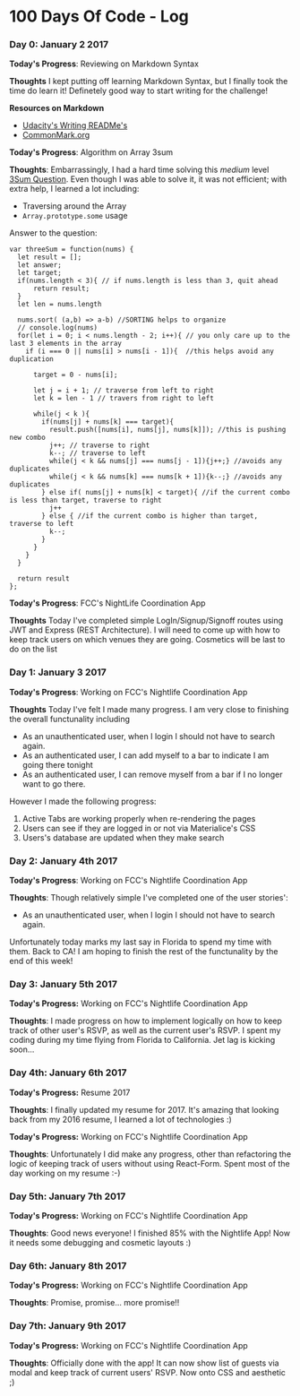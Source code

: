 # 100 Days Of Code - Log

### Day 0: January 2 2017

**Today's Progress**: Reviewing on Markdown Syntax

**Thoughts** I kept putting off learning Markdown Syntax, but I finally took the time do learn it! Definetely good way to start writing for the challenge!

**Resources on Markdown**
+ [Udacity's Writing READMe's](https://www.udacity.com/course/writing-readmes--ud777)
+ [CommonMark.org](http://commonmark.org/help/tutorial/index.html)


**Today's Progress**: Algorithm on Array 3sum

**Thoughts**: Embarrassingly, I had a hard time solving this _medium_ level [3Sum Question](https://leetcode.com/problems/3sum/). Even though I was able to solve it, it was not efficient; with extra help, I learned a lot including:
+ Traversing around the Array
+ `Array.prototype.some` usage

Answer to the question:

```
var threeSum = function(nums) {
  let result = [];
  let answer;
  let target;
  if(nums.length < 3){ // if nums.length is less than 3, quit ahead
      return result;
  }
  let len = nums.length

  nums.sort( (a,b) => a-b) //SORTING helps to organize
  // console.log(nums)
  for(let i = 0; i < nums.length - 2; i++){ // you only care up to the last 3 elements in the array
    if (i === 0 || nums[i] > nums[i - 1]){  //this helps avoid any duplication

      target = 0 - nums[i];

      let j = i + 1; // traverse from left to right
      let k = len - 1 // travers from right to left

      while(j < k ){
        if(nums[j] + nums[k] === target){
          result.push([nums[i], nums[j], nums[k]]); //this is pushing new combo
          j++; // traverse to right
          k--; // traverse to left
          while(j < k && nums[j] === nums[j - 1]){j++;} //avoids any duplicates
          while(j < k && nums[k] === nums[k + 1]){k--;} //avoids any duplicates
        } else if( nums[j] + nums[k] < target){ //if the current combo is less than target, traverse to right
          j++
        } else { //if the current combo is higher than target, traverse to left
          k--;
        }
      }
    }
  }

  return result
};
```

**Today's Progress**: FCC's NightLife Coordination App

**Thoughts** Today I've completed simple LogIn/Signup/Signoff routes using JWT and Express (REST Architecture). I will need to come up with how to keep track users on which venues they are going. Cosmetics will be last to do on the list


### Day 1: January 3 2017

**Today's Progress**: Working on FCC's Nightlife Coordination App

**Thoughts** Today I've felt I made many progress. I am very close to finishing the overall functunality including
+ As an unauthenticated user, when I login I should not have to search again.
+ As an authenticated user, I can add myself to a bar to indicate I am going there tonight
+ As an authenticated user, I can remove myself from a bar if I no longer want to go there.

However I made the following progress:
1. Active Tabs are working properly when re-rendering the pages
2. Users can see if they are logged in or not via Materialice's CSS
3.  Users's database are updated when they make search


### Day 2: January 4th 2017

**Today's Progress**: Working on FCC's Nightlife Coordination App

**Thoughts**: Though relatively simple I've completed one of the user stories':
+ As an unauthenticated user, when I login I should not have to search again.


Unfortunately today marks my last say in Florida to spend my time with them. Back to CA! I am hoping to finish the rest of the functunality by the end of this week!

### Day 3: January 5th 2017

**Today's Progress:** Working on FCC's Nightlife Coordination App

**Thoughts**: I made progress on how to implement logically on how to keep track of other user's RSVP, as well as the current user's RSVP. I spent my coding during my time flying from Florida to California. Jet lag is kicking soon...

### Day 4th: January 6th 2017

**Today's Progress:** Resume 2017

**Thoughts**: I finally updated my resume for 2017. It's amazing that looking back from my 2016 resume, I learned a lot of technologies :)

**Today's Progress:** Working on FCC's Nightlife Coordination App

**Thoughts**: Unfortunately I did make any progress, other than refactoring the logic of keeping track of users without using React-Form. Spent most of the day working on my resume :-)

### Day 5th: January 7th 2017

**Today's Progress:** Working on FCC's Nightlife Coordination App

**Thoughts**: Good news everyone! I finished 85% with the Nightlife App! Now it needs some debugging and cosmetic layouts :)

### Day 6th: January 8th 2017

**Today's Progress:** Working on FCC's Nightlife Coordination App

**Thoughts**: Promise, promise... more promise!!

### Day 7th: January 9th 2017

**Today's Progress:** Working on FCC's Nightlife Coordination App

**Thoughts**: Officially done with the app! It can now show list of guests via modal and keep track of current users' RSVP. Now onto CSS and aesthetic ;)
